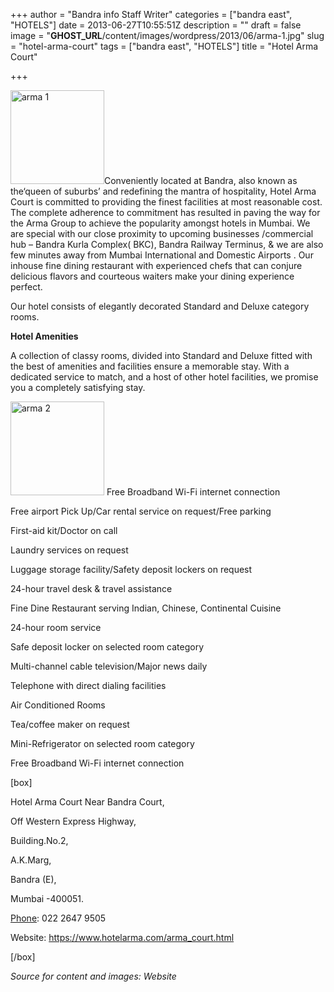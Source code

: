 +++
author = "Bandra info Staff Writer"
categories = ["bandra east", "HOTELS"]
date = 2013-06-27T10:55:51Z
description = ""
draft = false
image = "__GHOST_URL__/content/images/wordpress/2013/06/arma-1.jpg"
slug = "hotel-arma-court"
tags = ["bandra east", "HOTELS"]
title = "Hotel Arma Court"

+++


<p><a href="https://i2.wp.com/bandra.info/wp-content/uploads/2013/06/arma-1.jpg?ssl=1"><img loading="lazy" class="size-thumbnail wp-image-3344 alignright" src="https://i2.wp.com/bandra.info/wp-content/uploads/2013/06/arma-1.jpg?resize=150%2C150&#038;ssl=1" alt="arma 1" width="150" height="150" srcset="https://i2.wp.com/bandra.info/wp-content/uploads/2013/06/arma-1.jpg?resize=150%2C150&amp;ssl=1 150w, https://i2.wp.com/bandra.info/wp-content/uploads/2013/06/arma-1.jpg?zoom=2&amp;resize=150%2C150&amp;ssl=1 300w" sizes="(max-width: 150px) 100vw, 150px" data-recalc-dims="1" /></a>Conveniently located at Bandra, also known as the‘queen of suburbs’ and redefining the mantra of hospitality, Hotel Arma Court is committed to providing the finest facilities at most reasonable cost. The complete adherence to commitment has resulted in paving the way for the Arma Group to achieve the popularity amongst hotels in Mumbai. We are special with our close proximity to upcoming businesses /commercial hub &#8211; Bandra Kurla Complex( BKC), Bandra Railway Terminus, &amp; we are also few minutes away from Mumbai International and Domestic Airports . Our inhouse fine dining restaurant with experienced chefs that can conjure delicious flavors and courteous waiters make your dining experience perfect.</p>
<p>Our hotel consists of elegantly decorated Standard and Deluxe category rooms.</p>
<p><strong>Hotel Amenities  </strong></p>
<p>A collection of classy rooms, divided into Standard and Deluxe fitted with the best of amenities and facilities ensure a memorable stay. With a dedicated service to match, and a host of other hotel facilities, we promise you a completely satisfying stay.</p>
<p><a href="https://i2.wp.com/bandra.info/wp-content/uploads/2013/06/arma-2.jpg?ssl=1"><img loading="lazy" class="size-thumbnail wp-image-3345 alignright" src="https://i2.wp.com/bandra.info/wp-content/uploads/2013/06/arma-2.jpg?resize=150%2C150&#038;ssl=1" alt="arma 2" width="150" height="150" srcset="https://i2.wp.com/bandra.info/wp-content/uploads/2013/06/arma-2.jpg?resize=150%2C150&amp;ssl=1 150w, https://i2.wp.com/bandra.info/wp-content/uploads/2013/06/arma-2.jpg?zoom=2&amp;resize=150%2C150&amp;ssl=1 300w" sizes="(max-width: 150px) 100vw, 150px" data-recalc-dims="1" /></a> Free Broadband Wi-Fi internet connection</p>
<p>Free airport Pick Up/Car rental service on request/Free parking</p>
<p>First-aid kit/Doctor on call</p>
<p>Laundry services on request</p>
<p>Luggage storage facility/Safety deposit lockers on request</p>
<p>24-hour travel desk &amp; travel assistance</p>
<p>Fine Dine Restaurant serving Indian, Chinese, Continental Cuisine</p>
<p>24-hour room service</p>
<p>Safe deposit locker on selected room category</p>
<p>Multi-channel cable television/Major news daily</p>
<p>Telephone with direct dialing facilities</p>
<p>Air Conditioned Rooms</p>
<p>Tea/coffee maker on request</p>
<p>Mini-Refrigerator on selected room category</p>
<p>Free Broadband Wi-Fi internet connection</p>
<p>[box]</p>
<p>Hotel Arma Court Near Bandra Court,</p>
<p>Off Western Express Highway,</p>
<p>Building.No.2,</p>
<p>A.K.Marg,</p>
<p>Bandra (E),</p>
<p>Mumbai -400051.</p>
<p><span class="_xdb"><a class="fl" href="httpss://www.google.co.in/search?q=hotel+arma+court+phone&amp;sa=X&amp;ved=0ahUKEwiO_N7olPnTAhVFKo8KHZ-mB6wQ6BMIqgEwEA" data-ved="0ahUKEwiO_N7olPnTAhVFKo8KHZ-mB6wQ6BMIqgEwEA">Phone</a>: </span><span class="_Xbe _ZWk kno-fv"><span data-dtype="d3ph">022 2647 9505</span></span></p>
<p>Website: <a href="https://www.hotelarma.com/arma_court.html">https://www.hotelarma.com/arma_court.html</a></p>
<p>[/box]</p>
<p><em>Source for content and images: Website</em></p>
<p><em> </em></p>
<p>&nbsp;</p>



